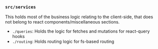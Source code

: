 ### `src/services`

This holds most of the business logic relating to the client-side, that does not belong to react components/miscellaneous sections.

- `./queries`: Holds the logic for fetches and mutations for react-query hooks
- `./routing`: Holds routing logic for fs-based routing 